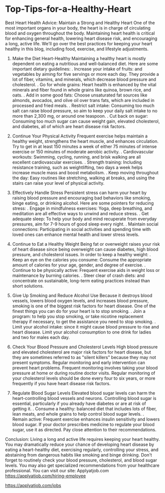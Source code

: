 # Top-Tips-for-a-Healthy-Heart
Best Heart Health Advice: Maintain a Strong and Healthy Heart
One of the most important organs in your body, the heart is in charge of circulating blood and oxygen throughout the body. Maintaining heart health is critical for enhancing general health, lowering heart disease risk, and encouraging a long, active life. We'll go over the best practices for keeping your heart healthy in this blog, including food, exercise, and lifestyle adjustments.

1. Make the Diet Heart-Healthy
Maintaining a healthy heart is mostly dependent on eating a nutritious and well-balanced diet. Here are some important dietary guidelines:
. Increase your intake of fruits: and vegetables by aiming for five servings or more each day. They provide a lot of fiber, vitamins, and minerals, which decrease blood pressure and cholesterol.
. Go for whole grains: Heart health is enhanced by the vital minerals and fiber found in whole grains like quinoa, brown rice, and oats.
. Add in some good fats: Choose unsaturated fat sources like almonds, avocados, and olive oil over trans fats, which are included in processed and fried meals.
. Restrict salt intake: Consuming too much salt can raise blood pressure, so aim to keep your daily salt intake to no more than 2,300 mg, or around one teaspoon.
. Cut back on sugar: Consuming too much sugar can cause weight gain, elevated cholesterol, and diabetes, all of which are heart disease risk factors.

2. Continue Your Physical Activity
Frequent exercise helps maintain a healthy weight, strengthens the heart muscle, and enhances circulation. Try to get in at least 150 minutes a week of either 75 minutes of intense exercise or 150 minutes of moderate aerobic activity.
. Cardiovascular workouts: Swimming, cycling, running, and brisk walking are all excellent cardiovascular exercises.
. Strength training: Including resistance training, such as weightlifting, two days a week helps increase muscle mass and boost metabolism.
. Keep moving throughout the day: Easy routines like stretching, walking at breaks, and using the stairs can raise your level of physical activity.

3. Effectively Handle Stress
Persistent stress can harm your heart by raising blood pressure and encouraging bad behaviors like smoking, binge eating, or drinking alcohol. Here are some pointers for reducing stress:
. Engage in mindfulness exercises: Yoga, deep breathing, and meditation are all effective ways to unwind and reduce stress.
. Get adequate sleep: To help your body and mind recuperate from everyday pressures, aim for 7-9 hours of good sleep every night.
. Maintain social connections: Participating in social activities and spending time with loved ones can enhance mental health and lower stress levels.

4. Continue to Eat a Healthy Weight
Being fat or overweight raises your risk of heart disease since being overweight can cause diabetes, high blood pressure, and cholesterol issues.
 In order to keep a healthy weight:
. Keep an eye on the calories you consume: Consume the appropriate amount of calories for your age, gender, and degree of exercise.
. Continue to be physically active: Frequent exercise aids in weight loss or maintenance by burning calories.
. Steer clear of crash diets: and concentrate on sustainable, long-term eating practices instead than short solutions.

5. Give Up Smoking and Reduce Alcohol Use
Because it destroys blood vessels, lowers blood oxygen levels, and increases blood pressure, smoking is one of the biggest risk factors for heart disease. One of the finest things you can do for your heart is to stop smoking.
. Join a program: to help you stop smoking, or take nicotine replacement therapy if necessary, to get the assistance you need to stop smoking.
. Limit your alcohol intake: since it might cause blood pressure to rise and heart disease. Limit your alcohol consumption to one drink for ladies and two for males each day.

6. Check Your Blood Pressure and Cholesterol Levels
 High blood pressure and elevated cholesterol are major risk factors for heart disease, but they are sometimes referred to as "silent killers" because they may not present symptoms. Regular monitoring and early intervention can prevent heart problems. Frequent monitoring involves taking your blood pressure at home or during routine doctor visits. Regular monitoring of your cholesterol levels should be done every four to six years, or more frequently if you have heart disease risk factors.

7. Regulate Blood Sugar Levels
Elevated blood sugar levels can harm the heart-controlling blood vessels and neurons. Controlling blood sugar is essential, particularly if you already have diabetes or are at risk of getting it.
. Consume a healthy: balanced diet that includes lots of fiber, lean meats, and whole grains to help control blood sugar levels.
. Remain active: Frequent exercise enhances insulin sensitivity and lowers blood sugar.
If your doctor prescribes medicine to regulate your blood sugar, use it as directed. Pay close attention to their recommendations.

Conclusion:
Living a long and active life requires keeping your heart healthy. You may dramatically reduce your chance of developing heart disease by eating a heart-healthy diet, exercising regularly, controlling your stress, and abstaining from dangerous habits like smoking and binge drinking. Don't forget to routinely check your blood pressure, cholesterol, and blood sugar levels. You may also get specialized recommendations from your healthcare professional.
You can visit our site: Applyatjob.com<br>
 https://applyatjob.com/hiring-employee<br>

https://applyatjob.com/jobs
